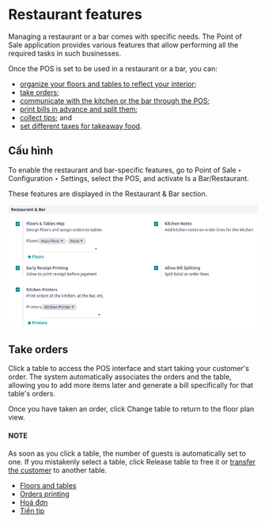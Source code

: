 # Restaurant features

Managing a restaurant or a bar comes with specific needs. The Point of Sale application provides
various features that allow performing all the required tasks in such businesses.

Once the POS is set to be used in a restaurant or a bar, you can:

- [organize your floors and tables to reflect your interior](restaurant/floors_tables.md);
- [take orders](#restaurant-orders);
- [communicate with the kitchen or the bar through the POS](restaurant/kitchen_printing.md);
- [print bills in advance and split them](restaurant/bill_printing.md);
- [collect tips](restaurant/tips.md); and
- [set different taxes for takeaway food](pricing/fiscal_position.md).

<a id="restaurant-configuration"></a>

## Cấu hình

To enable the restaurant and bar-specific features, go to Point of Sale ‣
Configuration ‣ Settings, select the POS, and activate Is a Bar/Restaurant.

These features are displayed in the Restaurant & Bar section.

![restaurant and bar-specific features](restaurant/restaurant-bar-section.png)

<a id="restaurant-orders"></a>

## Take orders

Click a table to access the POS interface and start taking your customer's order. The system
automatically associates the orders and the table, allowing you to add more items later and generate
a bill specifically for that table's orders.

Once you have taken an order, click Change table to return to the floor plan view.

#### NOTE
As soon as you click a table, the number of guests is automatically set to one. If you
mistakenly select a table, click Release table to free it or [transfer the
customer](restaurant/floors_tables.md#floors-tables-transfer) to another table.

* [Floors and tables](restaurant/floors_tables.md)
* [Orders printing](restaurant/kitchen_printing.md)
* [Hoá đơn](restaurant/bill_printing.md)
* [Tiền tip](restaurant/tips.md)
